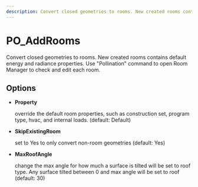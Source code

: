 ```yaml
---
description: Convert closed geometries to rooms. New created rooms contains default energy and radiance properties. Use &quot;Pollination&quot; command to open Room Manager to check and edit each room.
---
```


# PO_AddRooms

Convert closed geometries to rooms. New created rooms contains default energy and radiance properties. Use &quot;Pollination&quot; command to open Room Manager to check and edit each room.

## Options

* **Property**

  override the default room properties, such as construction set, program type, hvac, and internal loads. (default: Default)

* **SkipExistingRoom**

  set to Yes to only convert non-room geometries (default: Yes)

* **MaxRoofAngle**

  change the max angle for how much a surface is tilted will be set to roof type. Any surface tilted between 0 and max angle will be set to roof (default: 30)


